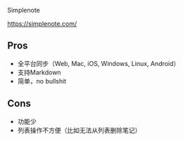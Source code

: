 Simplenote

https://simplenote.com/

## Pros

* 全平台同步（Web, Mac, iOS, Windows, Linux, Android）
* 支持Markdown
* 简单，no bullshit

## Cons

* 功能少
* 列表操作不方便（比如无法从列表删除笔记）